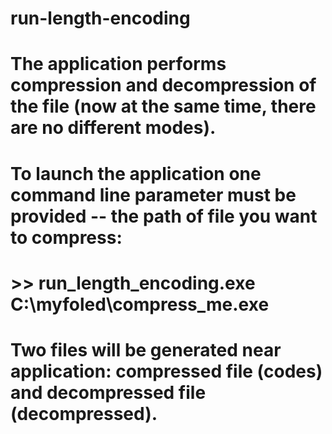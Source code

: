 # run-length-encoding

# The application performs compression and decompression of the file (now at the same time, there are no different modes).
# To launch the application one command line parameter must be provided -- the path of file you want to compress: 

# >> run_length_encoding.exe C:\myfoled\compress_me.exe

# Two files will be generated near application: compressed file (codes) and decompressed file (decompressed).